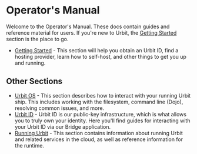 # Operator's Manual

Welcome to the Operator's Manual. These docs contain guides and reference material for users. If you're new to Urbit, the [Getting Started](urbit-docs/manual/getting-started) section is the place to go.

- [Getting Started](urbit-docs/manual/getting-started) - This section will help you obtain an Urbit ID, find a hosting provider, learn how to self-host, and other things to get you up and running.

## Other Sections
- [Urbit OS](urbit-docs/manual/os) - This section describes how to interact with your running Urbit ship. This includes working with the filesystem, command line (Dojo), resolving common issues, and more.
- [Urbit ID](urbit-docs/manual/id) - Urbit ID is our public-key infrastructure, which is what allows you to truly own your identity. Here you'll find guides for interacting with your Urbit ID via our Bridge application.
- [Running Urbit](urbit-docs/manual/running) - This section contains information about running Urbit and related services in the cloud, as well as reference information for the runtime.
